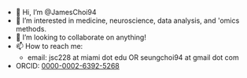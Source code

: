 - 👋 Hi, I’m @JamesChoi94
- 🧠 I’m interested in medicine, neuroscience, data analysis, and 'omics methods.
- 🤝 I’m looking to collaborate on anything!
- 📫 How to reach me: 
  - email: jsc228 at miami dot edu OR seungchoi94 at gmail dot com
- ORCID: [0000-0002-6392-5268](https://orcid.org/0000-0002-6392-5268)

<!---
JamesChoi94/JamesChoi94 is a ✨ special ✨ repository because its `README.md` (this file) appears on your GitHub profile.
You can click the Preview link to take a look at your changes.
--->
